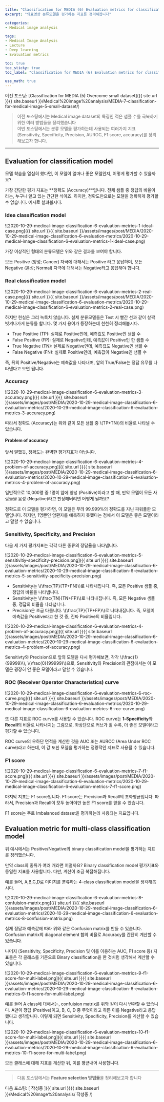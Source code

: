 ```yaml
---
title: "Classification for MEDIA (6) Evaluation metrics for classification (분류모델 평가 지표)"
excerpt: "의료영상 분류모델을 평가하는 지표를 정리해봅니다"

categories:
- Medical image analysis

tags:
- Medical Image Analysis
- Lecture
- Deep learning
- Evaluation metrics

toc: true
toc_sticky: true
toc_label: "Classification for MEDIA (6) Evaluation metrics for classification"

use_math: true
---
```


이전 포스팅: [Classification for MEDIA (5) Overcome small dataset]({{ site.url }}{{ site.baseurl }}/Medical%20image%20analysis/MEDIA-7-classification-for-medical-image-5-small-dataset/)

> 이전 포스팅에서는 Medical image dataset의 특징인 적은 샘플 수를 극복하기 위한 여러 방법들을 정리했습니다  
> 이번 포스팅에서는 분류 모델을 평가하는데 사용되는 여러가지 지표 (Sensitivity, Specificity, Precision, AUROC, F1 score, accuracy)를 정리해보고자 합니다.

---

## Evaluation for classification model

모델 학습을 열심히 했다면, 이 모델이 얼마나 좋은 모델인지, 어떻게 평가할 수 있을까요?

가장 간단한 평가 지표는 **정확도 (Accuracy)**입니다. 전체 샘플 중 정답의 비율이라는, 누구나 알고 있는 간단한 식이죠. 하지만, 정확도만으로는 모델을 정확하게 평가할 수 없습니다. 예시로 살펴봅시다.

### Idea classification model

![2020-10-29-medical-image-classification-6-evaluation-metrics-1-ideal-case.png]({{ site.url }}{{ site.baseurl }}/assets/images/post/MEDIA/2020-10-29-medical-image-classification-6-evaluation-metrics/2020-10-29-medical-image-classification-6-evaluation-metrics-1-ideal-case.png)

가장 이상적인 형태의 분류모델은 위와 같은 결과를 보여야 합니다.

모든 Positive (양성; Cancer) 자극에 대해서는 Positive 라고 응답하며, 모든 Negative (음성; Normal) 자극에 대해서는 Negative라고 응답해야 합니다.

### Real classification model

![2020-10-29-medical-image-classification-6-evaluation-metrics-2-real-case.png]({{ site.url }}{{ site.baseurl }}/assets/images/post/MEDIA/2020-10-29-medical-image-classification-6-evaluation-metrics/2020-10-29-medical-image-classification-6-evaluation-metrics-2-real-case.png)

하지만 현실은 그리 녹록치 않습니다. 실제 분류모델들은 Test 시 빨간 선과 같이 살짝 빗겨나가게 분류를 합니다. 몇 가지 용어가 등장하는데 천천히 정리해봅시다.

- True Positive (TP): 실제로 Positive인데, 예측값도 Positive인 샘플 수
- False Positive (FP): 실제로 Negative인데, 예측값이 Positive인 한 샘플 수
- True Negative (TN): 실제로 Negative인데, 예측값도 Negative인 샘플 수
- False Negative (FN): 실제로 Positive인데, 예측값이 Negative인 샘플 수

즉, 뒤의 Positive/Negative는 예측값을 나타내며, 앞의 True/False는 정답 유무를 나타낸다고 보면 됩니다.

### Accuracy

![2020-10-29-medical-image-classification-6-evaluation-metrics-3-accuracy.png]({{ site.url }}{{ site.baseurl }}/assets/images/post/MEDIA/2020-10-29-medical-image-classification-6-evaluation-metrics/2020-10-29-medical-image-classification-6-evaluation-metrics-3-accuracy.png)

따라서 정확도 (Accuracy)는 위와 같이 모든 샘플 중 \\(TP+TN\\)의 비율로 나타낼 수 있습니다.

#### Problem of accuracy

앞서 말했듯, 정확도는 완벽한 평가지표가 아닙니다.

![2020-10-29-medical-image-classification-6-evaluation-metrics-4-problem-of-accuracy.png]({{ site.url }}{{ site.baseurl }}/assets/images/post/MEDIA/2020-10-29-medical-image-classification-6-evaluation-metrics/2020-10-29-medical-image-classification-6-evaluation-metrics-4-problem-of-accuracy.png)

일반적으로 10,000명 중 1명이 암에 양성 (Positive)이라고 할 때, 만약 모델이 모든 사람들을 음성 (Negative)라고 판정해버리면 어떻게 될까요?

정확도로 이 모델을 평가하면, 이 모델은 무려 99.999%의 정확도를 지닌 파워풀한 모델입니다. 하지만, 1명뿐인 암환자를 예측하지 못했다는 점에서 이 모델은 좋은 모델이라고 말할 수 없습니다.

### Sensitivity, Specificity, and Precision

다음 세 가지 평가지표는 각각 다른 종류의 정답율을 나타냅니다.

![2020-10-29-medical-image-classification-6-evaluation-metrics-5-sensitivitiy-specificity-precision.png]({{ site.url }}{{ site.baseurl }}/assets/images/post/MEDIA/2020-10-29-medical-image-classification-6-evaluation-metrics/2020-10-29-medical-image-classification-6-evaluation-metrics-5-sensitivitiy-specificity-precision.png)

- Sensitivity는 \\(\frac{TP}{TP+FN}\\)로 나타내집니다. 즉, 모든 Positive 샘플 중, 정답의 비율을 나타냅니다.
- Sensitivity는 \\(\frac{TN}{TN+FP}\\)로 나타내집니다. 즉, 모든 Negative 샘플 중, 정답의 비율을 나타냅니다.
- Precision은 조금 다릅니다. \\(\frac{TP}{TP+FP}\\)로 나타내집니다. 즉, 모델이 예측값을 Positive라고 한 것 중, 진짜 Positive의 비율입니다.

![2020-10-29-medical-image-classification-6-evaluation-metrics-4-problem-of-accuracy.png]({{ site.url }}{{ site.baseurl }}/assets/images/post/MEDIA/2020-10-29-medical-image-classification-6-evaluation-metrics/2020-10-29-medical-image-classification-6-evaluation-metrics-4-problem-of-accuracy.png)

Sensitivty와 Precision으로 앞의 모델을 다시 평가해보면, 각각 \\(\frac{1}{99999}\\), \\(\frac{0}{99999}\\)으로, Sensitivity와 Precision의 관점에서는 이 모델은 굉장히 안 좋은 모델이라고 말할 수 있습니다.

### ROC (Receiver Operator Characteristics) curve

![2020-10-29-medical-image-classification-6-evaluation-metrics-6-roc-curve.png]({{ site.url }}{{ site.baseurl }}/assets/images/post/MEDIA/2020-10-29-medical-image-classification-6-evaluation-metrics/2020-10-29-medical-image-classification-6-evaluation-metrics-6-roc-curve.png)

또 다른 지표로 ROC curve를 사용할 수 있습니다. ROC curve는 **1-Specificity**와 **Recall**의 비율로 나타내지는 그림으로, 좌상단으로 커브가 휠 수록, 더 좋은 모델이라고 평가할 수 있습니다.

ROC curve의 우하단 면적을 계산한 것을 AUC 또는 AUROC (Area Under ROC curve)라고 하는데, 이 값 또한 모델을 평가하는 정량적인 지표로 사용될 수 있습니다.

### F1 score

![2020-10-29-medical-image-classification-6-evaluation-metrics-7-f1-score.png]({{ site.url }}{{ site.baseurl }}/assets/images/post/MEDIA/2020-10-29-medical-image-classification-6-evaluation-metrics/2020-10-29-medical-image-classification-6-evaluation-metrics-7-f1-score.png)

마지막 지표는 F1 score입니다. F1 score는 Precision과 Recall의 조화평균입니다. 따라서, Precision과 Recall이 모두 높아야만 높은 F1 score를 얻을 수 있습니다. 

F1 score는 주로 Imbalanced dataset을 평가하는데 사용되는 지표입니다.

## Evaluation metric for multi-class classification model

위 예시에서는 Positive/Negative의 binary classification model을 평가하는 지표를 정리했습니다.

만약 class의 종류가 여러 개라면 어떨까요? Binary classification model 평가지표와 동일한 지표를 사용합니다. 다만, 계산이 조금 복잡해집니다.

예를 들어, A,B,C,D로 이미지를 분류하는 4-class classification model을 생각해봅시다.

![2020-10-29-medical-image-classification-6-evaluation-metrics-8-confuision-matrix.png]({{ site.url }}{{ site.baseurl }}/assets/images/post/MEDIA/2020-10-29-medical-image-classification-6-evaluation-metrics/2020-10-29-medical-image-classification-6-evaluation-metrics-8-confuision-matrix.png)

실제 정답과 예측값에 따라 위와 같은 Confusion matrix를 만들 수 있습니다. Confusion matrix의 diagonal element 합의 비율로 Accuracy를 간단히 계산할 수 있습니다.

나머지 (Sensitivity, Specificity, Precision 및 이를 이용하는 AUC, F1 score 등) 지표들은 각 클래스를 기준으로 Binary classification을 한 것처럼 생각해서 계산할 수 있습니다.

![2020-10-29-medical-image-classification-6-evaluation-metrics-9-f1-score-for-multi-label.png]({{ site.url }}{{ site.baseurl }}/assets/images/post/MEDIA/2020-10-29-medical-image-classification-6-evaluation-metrics/2020-10-29-medical-image-classification-6-evaluation-metrics-9-f1-score-for-multi-label.png)

예를 들어 A class에 대해서는, confuision matrix를 위와 같이 다시 변환할 수 있습니다. A만이 정답 (Positive)이고, B, C, D 중 무엇이라고 하든 이를 Negative라고 응답했다고 생각합니다. 이렇게 되면 Sensitivity, Specificity, Precision를 계산할 수 있습니다.

![2020-10-29-medical-image-classification-6-evaluation-metrics-10-f1-score-for-multi-label.png]({{ site.url }}{{ site.baseurl }}/assets/images/post/MEDIA/2020-10-29-medical-image-classification-6-evaluation-metrics/2020-10-29-medical-image-classification-6-evaluation-metrics-10-f1-score-for-multi-label.png)

모든 클래스에 대해 지표를 계산한 뒤, 이를 평균내어 사용합니다.

---

> 다음 포스팅에서는 **Feature selection 방법들**을 정리해보고자 합니다

다음 포스팅: [ 작성중 ]({{ site.url }}{{ site.baseurl }}/Medical%20image%20analysis/ 작성중 /)